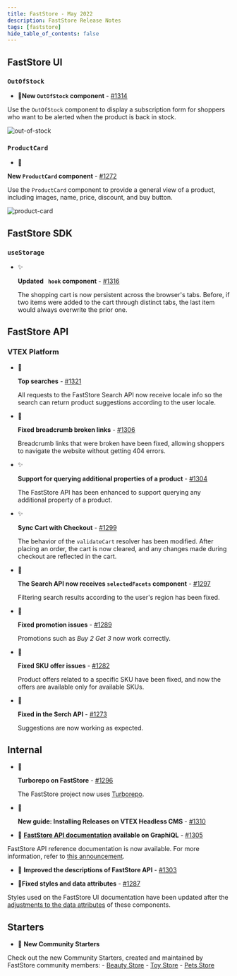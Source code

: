 ```yaml
---
title: FastStore - May 2022
description: FastStore Release Notes 
tags: [faststore]
hide_table_of_contents: false
---
```


## FastStore UI

### `OutOfStock`
- <p><span role="img" aria-label="chores">🎉</span><b>New <code>OutOfStock</code> component</b> - <a href="https://github.com/vtex/faststore/pull/1314">#1314</a></p>
Use the <code>OutOfStock</code> component to display a subscription form for shoppers who want to be alerted when the product is back in stock.

![out-of-stock](https://user-images.githubusercontent.com/51174217/169893136-8834db12-af0b-4b64-9365-cce67368c094.png)

### `ProductCard`
- <span role="img" aria-label="chores">🎉</span>
<p><b>New <code>ProductCard</code> component</b> - <a href="https://github.com/vtex/faststore/pull/1272">#1272</a></p>
Use the <code>ProductCard</code> component to provide a general view of a product, including images, name, price, discount, and buy button.

![product-card](https://user-images.githubusercontent.com/3356699/167171222-01edef9e-fe53-4910-ac41-7fd5329fcdfd.png)

## FastStore SDK
### `useStorage`
- <span role="img" aria-label="Enhancement">✨</span><p><b>Updated <code> hook</code> component</b> - <a href="https://github.com/vtex/faststore/pull/1316">#1316</a></p>
The shopping cart is now persistent across the browser's tabs. Before, if two items were added to the cart through distinct tabs, the last item would always overwrite the prior one.

## FastStore API
### VTEX Platform

- <span role="img" aria-label="bug fix">🐛</span> <p><b>Top searches</b> - <a href="https://github.com/vtex/faststore/pull/1321">#1321</a></p>
All requests to the FastStore Search API now receive locale info so the search can return product suggestions according to the user locale.

- <span role="img" aria-label="bug fix">🐛</span> <p><b>Fixed breadcrumb broken links</b> - <a href="https://github.com/vtex/faststore/pull/1306">#1306</a></p>
Breadcrumb links that were broken have been fixed, allowing shoppers to navigate the website without getting 404 errors.

- <span role="img" aria-label="Enhancement">✨</span> <p><b>Support for querying additional properties of a product</b> - <a href="https://github.com/vtex/faststore/pull/1304">#1304</a></p>
The FastStore API has been enhanced to support querying any additional property of a product.

- <span role="img" aria-label="Enhancement">✨</span> <p><b>Sync Cart with Checkout</b> - <a href="https://github.com/vtex/faststore/pull/1299">#1299</a></p>
The behavior of the `validateCart` resolver has been modified. After placing an order, the cart is now cleared, and any changes made during checkout are reflected in the cart.

- <span role="img" aria-label="bug fix">🐛</span> <p><b>The Search API now receives <code>selectedFacets</code> component</b> - <a href="https://github.com/vtex/faststore/pull/1297">#1297</a></p>
Filtering search results according to the user's region has been fixed.

- <span role="img" aria-label="bug fix">🐛</span> <p><b>Fixed promotion issues</b> - <a href="https://github.com/vtex/faststore/pull/1289">#1289</a></p>
Promotions such as *Buy 2 Get 3* now work correctly.

- <span role="img" aria-label="bug fix">🐛</span> <p><b>Fixed SKU offer issues</b> - <a href="https://github.com/vtex/faststore/pull/1282">#1282</a></p>
Product offers related to a specific SKU have been fixed, and now the offers are available only for available SKUs.

- <span role="img" aria-label="bug fix">🐛</span> <p><b>Fixed in the Serch API</b> - <a href="https://github.com/vtex/faststore/pull/1273">#1273</a></p>
Suggestions are now working as expected.


## Internal
- <span role="img" aria-label="chores">🎉</span> <p><b>Turborepo on FastStore</b> - <a href="https://github.com/vtex/faststore/pull/1296">#1296</a></p>
The FastStore project now uses [Turborepo](https://turborepo.org/).

- <span role="img" aria-label="documentation">📑</span> <p><b>New guide: Installing Releases on VTEX Headless CMS</b> - <a href="https://github.com/vtex/faststore/pull/1310">#1310</a></p>

- <p><span role="img" aria-label="documentation">📑</span> <b><a href="https://www.faststore.dev/releases/2022/05/18/faststore">FastStore API documentation</a> available on GraphiQL</b> - <a href="https://github.com/vtex/faststore/pull/1305">#1305</a></p>
FastStore API reference documentation is now available. For more information, refer to [this announcement](https://www.faststore.dev/releases/2022/05/18/faststore).

- <p><span role="img" aria-label="documentation">📑</span> <b>Improved the descriptions of FastStore API</b> - <a href="https://github.com/vtex/faststore/pull/1303">#1303</a></p>

- <p><span role="img" aria-label="bug fix">🐛</span><b>Fixed styles and data attributes</b> - <a href="https://github.com/vtex/faststore/pull/1287">#1287</a></p>
Styles used on the FastStore UI documentation have been updated after the [adjustments to the data attributes](https://github.com/vtex/faststore/pull/1093) of these components.
    
## Starters
- <p><span role="img" aria-label="chores">🎉</span> <b>New Community Starters</b></p> 
Check out the new Community Starters, created and maintained by FastStore community members:
    - [Beauty Store](https://www.faststore.dev/starters/beauty)
    - [Toy Store](https://www.faststore.dev/starters/toy)
    - [Pets Store](https://www.faststore.dev/starters/pets)

